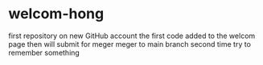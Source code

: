 # welcom-hong
first repository on new GitHub account
the first code added to the welcom page
then will submit for meger
meger to main branch
second time try
to remember something
